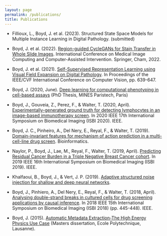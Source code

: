 ```yaml
---
layout: page
permalink: /publications/
title: Publications
---
```


* Fillioux, L., Boyd, J. et al. (2023). Structured State Space Models for Multiple Instance Learning in Digital Pathology. (submitted)

* Boyd, J. et al. (2022). [Region-guided CycleGANs for Stain Transfer in Whole Slide Images](https://link.springer.com/chapter/10.1007/978-3-031-16434-7_35). International Conference on Medical Image Computing and Computer-Assisted Intervention. Springer, Cham, 2022.

* Boyd, J. et al. (2021). [Self-Supervised Representation Learning using Visual Field Expansion on Digital Pathology](https://openaccess.thecvf.com/content/ICCV2021W/CDPath/papers/Boyd_Self-Supervised_Representation_Learning_Using_Visual_Field_Expansion_on_Digital_Pathology_ICCVW_2021_paper.pdf). In Proceedings of the IEEE/CVF International Conference on Computer Vision, pp. 639-647.

* Boyd, J. (2020, June). [Deep learning for computational phenotyping in cell-based assays](https://hal.archives-ouvertes.fr/tel-02928984v1) (PhD Thesis, MINES Paristech, Paris)

* Boyd, J., Gouveia, Z., Perez, F., & Walter, T. (2020, April). [Experimentally-generated ground truth for detecting lymphocytes in an image-based immunotherapy screen](https://ieeexplore.ieee.org/abstract/document/9098696). In 2020 IEEE 17th International Symposium on Biomedical Imaging (ISBI 2020). IEEE.

* Boyd, J. C., Pinheiro, A., Del Nery, E., Reyal, F., & Walter, T. (2019). [Domain-invariant features for mechanism of action prediction in a multi-cell-line drug screen](https://academic.oup.com/bioinformatics/advance-article/doi/10.1093/bioinformatics/btz774/5586889). Bioinformatics.

* Naylor, P., Boyd, J., Lae, M., Reyal, F., Walter, T. (2019, April). [Predicting Residual Cancer Burden in a Triple Negative Breast Cancer cohort](https://ieeexplore.ieee.org/abstract/document/8759205/). In 2019 IEEE 16th International Symposium on Biomedical Imaging (ISBI 2019). IEEE.

* Khalfaoui, B., Boyd, J., & Vert, J. P. (2019). [Adaptive structured noise injection for shallow and deep neural networks](https://hal-mines-paristech.archives-ouvertes.fr/hal-02025929).

* Boyd, J., Pinhiero, A., Del Nery, E., Reyal, F., & Walter, T. (2018, April). [Analysing double-strand breaks in cultured cells for drug screening applications by causal inference](https://ieeexplore.ieee.org/abstract/document/8363612). In 2018 IEEE 15th International Symposium on Biomedical Imaging (ISBI 2018) (pp. 445-448). IEEE.

* Boyd, J. (2015). [Automatic Metadata Extraction-The High Energy Physics Use Case](https://cds.cern.ch/record/2039361) (Masters dissertation, Ecole Polytechnique, Lausanne).
